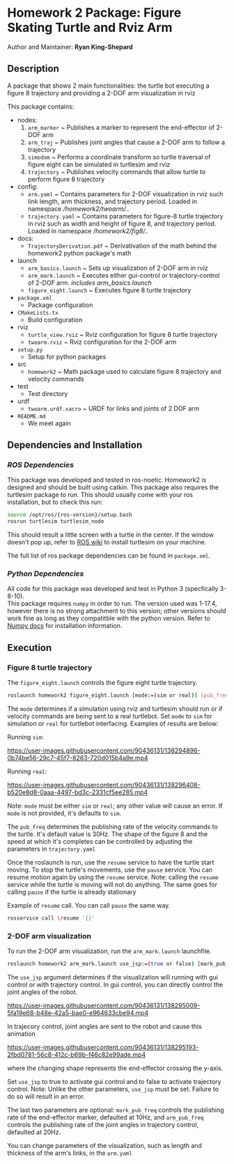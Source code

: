 # Homework 2 Package: Figure Skating Turtle and Rviz Arm

Author and Maintainer: **Ryan King-Shepard**

## **Description**
A package that shows 2 main functionalities: the turtle bot executing a 
figure 8 trajectory and providing a 2-DOF arm visualization in rviz

This package contains:

- nodes:
    1. `arm_marker` ~ Publishes a marker to represent the end-effector of 2-DOF arm
    2. `arm_traj` ~ Publishes joint angles that cause a 2-DOF arm to follow a trajectory 
    3. `simodom` ~ Performs a coordinate transform so turtle traversal of figure eight can 
        be simulated in turtlesim and rviz
    4. `trajectory` ~ Publishes velocity commands that allow turtle to perform figure 8 trajectory
- config:
    * `arm.yaml` ~ Contains parameters for 2-DOF visualization in rviz such link length, 
        arm thickness, and trajectory period. Loaded in namespace */homework2/twoarm/..* 
    * `trajectory.yaml` ~ Contains parameters for figure-8 turtle trajectory in rviz such as 
        width and height of figure 8, and trajectory period. Loaded in 
        namespace */homework2/fig8/..* 
- docs:
    * `TrajectoryDerivation.pdf` ~ Derivativation of the math behind the homework2 python package's
        math
- launch 
    * `arm_basics.launch` ~ Sets up visualization of 2-DOF arm in rviz
    * `arm_mark.launch` ~ Executes either gui-control or trajectory-control of 2-DOF arm. 
        *includes arm_basics.launch*
    * `figure_eight.launch` ~ Executes figure 8 turtle trajectory
- `package.xml`
    * Package configuration
- `CMakeLists.tx`
    * Build configuration
- rviz
    * `turtle_view.rviz` ~ Rviz configuration for figure 8 turtle trajectory
    * `twoarm.rviz` ~ Rviz configuration for the 2-DOF arm 
- `setup.py`
    * Setup for python packages
- src
    * `homework2` ~ Math package used to calculate figure 8 trajectory and velocity commands
- test
    * Test directory
- urdf
    * `twoarm.urdf.xacro` ~ URDF for links and joints of 2 DOF arm
- `README.md`
    * We meet again


## **Dependencies and Installation**

### *ROS Dependencies*
This package was developed and tested in ros-noetic. Homework2 is designed and should be built using catkin. This package also requires the turtlesim package to run. This should usually come with your ros installation, but to check this run: 
```bash
source /opt/ros/{ros-version}/setup.bash
rosrun turtlesim turtlesim_node
```
This should result a little screen with a turtle in the center. If the window doesn't pop up, refer to [ROS wiki](http://wiki.ros.org) to install turtlesim on your machine.

The full list of ros package dependencies can be found in `package.xml`.

### *Python Dependencies*
All code for this package was developed and test in Python 3 (specfically 3-8-10).  
This package requires `numpy` in order to run. The version used was 1-17.4, however there is no 
strong attachment to this version; other versions should work fine as long as they compatitble with
the python version. Refer to [Numpy docs](https://numpy.org/install/) for installation information. 

## **Execution**

### Figure 8 turtle trajectory
The `figure_eight.launch` controls the figure eight turtle trajectory.  
```bash
roslaunch homework2 figure_eight.launch [mode:=(sim or real)] [pub_freq:=freq]
```
The `mode` determines if a simulation using rviz and turtlesim should run or if velocity commands
are being sent to a real turtlebot. Set `mode` to `sim` for simulation or `real` for turtlebot interfacing. Examples of results are below:

Running `sim`:

https://user-images.githubusercontent.com/90436131/138294896-0b74be56-29c7-45f7-8263-720d015b4a9e.mp4

Running `real`:

https://user-images.githubusercontent.com/90436131/138296408-b520e8d8-0aaa-4497-bd3c-2331cf5ee285.mp4


Note: `mode` must be either `sim` or `real`; any other value will cause an error. If `mode` is
not provided, it's defaults to `sim`. 

The `pub_freq` determines the publishing rate of the velocity commands to the turtle. It's default 
value is 30Hz. The shape of the figure 8 and the speed at which it's completes can be controlled by 
adjusting the parameters in `trajectory.yaml`

Once the roslaunch is run, use the `resume` service to have the turtle start moving. To stop the turtle's movements, use the `pause` service. You can resume motion again by using the `resume` service. Note: calling the `resume` service while the turtle is moving will not do anything. The same 
goes for calling `pause` if the turtle is already stationary

Example of `resume` call. You can call `pause` the same way. 
```bash
rosservice call \resume '{}'
```



### 2-DOF arm visualization
To run the 2-DOF arm visualization, run the `arm_mark.launch` launchfile. 
```bash
roslaunch homework2 arm_mark.launch use_jsp:=(true or false) [mark_pub_freq:=freq] [arm_pub_freq:=freq]
```

The `use_jsp` argument determines if the visualization will running with gui control or with trajectory control. In gui control, you can directly control the joint angles of the robot.

https://user-images.githubusercontent.com/90436131/138295009-5fa19e68-b48e-42a5-bae0-e964633cbe94.mp4

In trajecory control, joint angles are sent to the robot and cause this animation

https://user-images.githubusercontent.com/90436131/138295193-2fbd0781-56c8-412c-b69b-f46c82e99ade.mp4


where the changing shape represents the end-effector crossing the y-axis. 

Set `use_jsp` to true to activate gui control and to false to activate trajectory control. Note: Unlike the other parameters, `use_jsp` must be set. Failure to do so will result in an error. 

The last two parameters are optional: `mark_pub_freq` controls the publishing rate of the end-effector
marker, defaulted at 10Hz, and `arm_pub_freq` controls the publishing rate of the joint angles in 
trajectory control, defaulted at 20Hz. 

You can change parameters of the visualization, such as length and thickness of the arm's links, in
the `arm.yaml`




